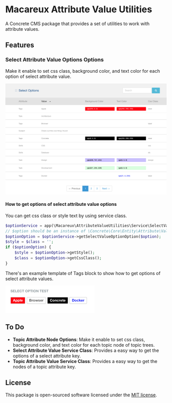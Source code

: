 # Macareux Attribute Value Utilities

A Concrete CMS package that provides a set of utilities to work with attribute values.

## Features

### Select Attribute Value Options Options

Make it enable to set css class, background color, and text color for each option of select attribute value.

![Dashboard Page](./screenshots/select_options.png)

#### How to get options of select attribute value options

You can get css class or style text by using service class.

```php
$optionService = app(\Macareux\AttributeValueUtilities\Service\SelectValueOptionService::class);
// $option should be an instance of \Concrete\Core\Entity\Attribute\Value\Value\SelectValueOption class
$optionOption = $optionService->getSelectValueOptionOption($option);
$style = $class = '';
if ($optionOption) {
    $style = $optionOption->getStyle();
    $class = $optionOption->getCssClass();
}
```

There's an example template of Tags block to show how to get options of select attribute values.

![Example Template](./screenshots/styled_tags_template.png)

## To Do

* **Topic Attribute Node Options**: Make it enable to set css class, background color, and text color for each topic node of topic trees.
* **Select Attribute Value Service Class**: Provides a easy way to get the options of a select attribute key.
* **Topic Attribute Value Service Class**: Provides a easy way to get the nodes of a topic attribute key.

## License

This package is open-sourced software licensed under the [MIT license](https://opensource.org/license/MIT).
